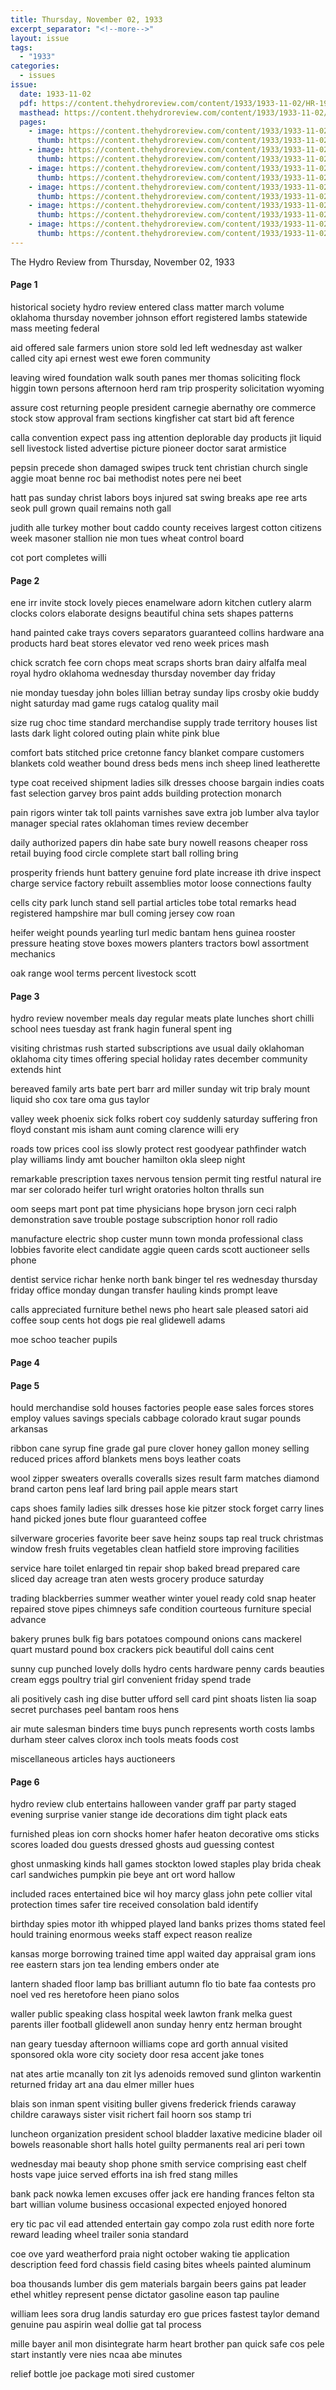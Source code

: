 ```yaml
---
title: Thursday, November 02, 1933
excerpt_separator: "<!--more-->"
layout: issue
tags:
  - "1933"
categories:
  - issues
issue:
  date: 1933-11-02
  pdf: https://content.thehydroreview.com/content/1933/1933-11-02/HR-1933-11-02.pdf
  masthead: https://content.thehydroreview.com/content/1933/1933-11-02/masthead/HR-1933-11-02.jpg
  pages:
    - image: https://content.thehydroreview.com/content/1933/1933-11-02/medium/HR-1933-11-02-01.jpg
      thumb: https://content.thehydroreview.com/content/1933/1933-11-02/thumbnails/HR-1933-11-02-01.jpg
    - image: https://content.thehydroreview.com/content/1933/1933-11-02/medium/HR-1933-11-02-02.jpg
      thumb: https://content.thehydroreview.com/content/1933/1933-11-02/thumbnails/HR-1933-11-02-02.jpg
    - image: https://content.thehydroreview.com/content/1933/1933-11-02/medium/HR-1933-11-02-03.jpg
      thumb: https://content.thehydroreview.com/content/1933/1933-11-02/thumbnails/HR-1933-11-02-03.jpg
    - image: https://content.thehydroreview.com/content/1933/1933-11-02/medium/HR-1933-11-02-04.jpg
      thumb: https://content.thehydroreview.com/content/1933/1933-11-02/thumbnails/HR-1933-11-02-04.jpg
    - image: https://content.thehydroreview.com/content/1933/1933-11-02/medium/HR-1933-11-02-05.jpg
      thumb: https://content.thehydroreview.com/content/1933/1933-11-02/thumbnails/HR-1933-11-02-05.jpg
    - image: https://content.thehydroreview.com/content/1933/1933-11-02/medium/HR-1933-11-02-06.jpg
      thumb: https://content.thehydroreview.com/content/1933/1933-11-02/thumbnails/HR-1933-11-02-06.jpg
---
```


The Hydro Review from Thursday, November 02, 1933

<!--more-->

<h4>Page 1</h4>
<p>historical society hydro review entered class matter march volume oklahoma thursday november johnson effort registered lambs statewide mass meeting federal</p>
<p>aid offered sale farmers union store sold led left wednesday ast walker called city api ernest west ewe foren community</p>
<p>leaving wired foundation walk south panes mer thomas soliciting flock higgin town persons afternoon herd ram trip prosperity solicitation wyoming</p>
<p>assure cost returning people president carnegie abernathy ore commerce stock stow approval fram sections kingfisher cat start bid aft ference</p>
<p>calla convention expect pass ing attention deplorable day products jit liquid sell livestock listed advertise picture pioneer doctor sarat armistice</p>
<p>pepsin precede shon damaged swipes truck tent christian church single aggie moat benne roc bai methodist notes pere nei beet</p>
<p>hatt pas sunday christ labors boys injured sat swing breaks ape ree arts seok pull grown quail remains noth gall</p>
<p>judith alle turkey mother bout caddo county receives largest cotton citizens week masoner stallion nie mon tues wheat control board</p>
<p>cot port completes willi</p>
<h4>Page 2</h4>
<p>ene irr invite stock lovely pieces enamelware adorn kitchen cutlery alarm clocks colors elaborate designs beautiful china sets shapes patterns</p>
<p>hand painted cake trays covers separators guaranteed collins hardware ana products hard beat stores elevator ved reno week prices mash</p>
<p>chick scratch fee corn chops meat scraps shorts bran dairy alfalfa meal royal hydro oklahoma wednesday thursday november day friday</p>
<p>nie monday tuesday john boles lillian betray sunday lips crosby okie buddy night saturday mad game rugs catalog quality mail</p>
<p>size rug choc time standard merchandise supply trade territory houses list lasts dark light colored outing plain white pink blue</p>
<p>comfort bats stitched price cretonne fancy blanket compare customers blankets cold weather bound dress beds mens inch sheep lined leatherette</p>
<p>type coat received shipment ladies silk dresses choose bargain indies coats fast selection garvey bros paint adds building protection monarch</p>
<p>pain rigors winter tak toll paints varnishes save extra job lumber alva taylor manager special rates oklahoman times review december</p>
<p>daily authorized papers din habe sate bury nowell reasons cheaper ross retail buying food circle complete start ball rolling bring</p>
<p>prosperity friends hunt battery genuine ford plate increase ith drive inspect charge service factory rebuilt assemblies motor loose connections faulty</p>
<p>cells city park lunch stand sell partial articles tobe total remarks head registered hampshire mar bull coming jersey cow roan</p>
<p>heifer weight pounds yearling turl medic bantam hens guinea rooster pressure heating stove boxes mowers planters tractors bowl assortment mechanics</p>
<p>oak range wool terms percent livestock scott</p>
<h4>Page 3</h4>
<p>hydro review november meals day regular meats plate lunches short chilli school nees tuesday ast frank hagin funeral spent ing</p>
<p>visiting christmas rush started subscriptions ave usual daily oklahoman oklahoma city times offering special holiday rates december community extends hint</p>
<p>bereaved family arts bate pert barr ard miller sunday wit trip braly mount liquid sho cox tare oma gus taylor</p>
<p>valley week phoenix sick folks robert coy suddenly saturday suffering fron floyd constant mis isham aunt coming clarence willi ery</p>
<p>roads tow prices cool iss slowly protect rest goodyear pathfinder watch play williams lindy amt boucher hamilton okla sleep night</p>
<p>remarkable prescription taxes nervous tension permit ting restful natural ire mar ser colorado heifer turl wright oratories holton thralls sun</p>
<p>oom seeps mart pont pat time physicians hope bryson jorn ceci ralph demonstration save trouble postage subscription honor roll radio</p>
<p>manufacture electric shop custer munn town monda professional class lobbies favorite elect candidate aggie queen cards scott auctioneer sells phone</p>
<p>dentist service richar henke north bank binger tel res wednesday thursday friday office monday dungan transfer hauling kinds prompt leave</p>
<p>calls appreciated furniture bethel news pho heart sale pleased satori aid coffee soup cents hot dogs pie real glidewell adams</p>
<p>moe schoo teacher pupils</p>
<h4>Page 4</h4>
<h4>Page 5</h4>
<p>hould merchandise sold houses factories people ease sales forces stores employ values savings specials cabbage colorado kraut sugar pounds arkansas</p>
<p>ribbon cane syrup fine grade gal pure clover honey gallon money selling reduced prices afford blankets mens boys leather coats</p>
<p>wool zipper sweaters overalls coveralls sizes result farm matches diamond brand carton pens leaf lard bring pail apple mears start</p>
<p>caps shoes family ladies silk dresses hose kie pitzer stock forget carry lines hand picked jones bute flour guaranteed coffee</p>
<p>silverware groceries favorite beer save heinz soups tap real truck christmas window fresh fruits vegetables clean hatfield store improving facilities</p>
<p>service hare toilet enlarged tin repair shop baked bread prepared care sliced day acreage tran aten wests grocery produce saturday</p>
<p>trading blackberries summer weather winter youel ready cold snap heater repaired stove pipes chimneys safe condition courteous furniture special advance</p>
<p>bakery prunes bulk fig bars potatoes compound onions cans mackerel quart mustard pound box crackers pick beautiful doll cains cent</p>
<p>sunny cup punched lovely dolls hydro cents hardware penny cards beauties cream eggs poultry trial girl convenient friday spend trade</p>
<p>ali positively cash ing dise butter ufford sell card pint shoats listen lia soap secret purchases peel bantam roos hens</p>
<p>air mute salesman binders time buys punch represents worth costs lambs durham steer calves clorox inch tools meats foods cost</p>
<p>miscellaneous articles hays auctioneers</p>
<h4>Page 6</h4>
<p>hydro review club entertains halloween vander graff par party staged evening surprise vanier stange ide decorations dim tight plack eats</p>
<p>furnished pleas ion corn shocks homer hafer heaton decorative oms sticks scores loaded dou guests dressed ghosts aud guessing contest</p>
<p>ghost unmasking kinds hall games stockton lowed staples play brida cheak carl sandwiches pumpkin pie beye ant ort word hallow</p>
<p>included races entertained bice wil hoy marcy glass john pete collier vital protection times safer tire received consolation bald identify</p>
<p>birthday spies motor ith whipped played land banks prizes thoms stated feel hould training enormous weeks staff expect reason realize</p>
<p>kansas morge borrowing trained time appl waited day appraisal gram ions ree eastern stars jon tea lending embers onder ate</p>
<p>lantern shaded floor lamp bas brilliant autumn flo tio bate faa contests pro noel ved res heretofore heen piano solos</p>
<p>waller public speaking class hospital week lawton frank melka guest parents iller football glidewell anon sunday henry entz herman brought</p>
<p>nan geary tuesday afternoon williams cope ard gorth annual visited sponsored okla wore city society door resa accent jake tones</p>
<p>nat ates artie mcanally ton zit lys adenoids removed sund glinton warkentin returned friday art ana dau elmer miller hues</p>
<p>blais son inman spent visiting buller givens frederick friends caraway childre caraways sister visit richert fail hoorn sos stamp tri</p>
<p>luncheon organization president school bladder laxative medicine blader oil bowels reasonable short halls hotel guilty permanents real ari peri town</p>
<p>wednesday mai beauty shop phone smith service comprising east chelf hosts vape juice served efforts ina ish fred stang milles</p>
<p>bank pack nowka lemen excuses offer jack ere handing frances felton sta bart willian volume business occasional expected enjoyed honored</p>
<p>ery tic pac vil ead attended entertain gay compo zola rust edith nore forte reward leading wheel trailer sonia standard</p>
<p>coe ove yard weatherford praia night october waking tie application description feed ford chassis field casing bites wheels painted aluminum</p>
<p>boa thousands lumber dis gem materials bargain beers gains pat leader ethel whitley represent pense dictator gasoline eason tap pauline</p>
<p>william lees sora drug landis saturday ero gue prices fastest taylor demand genuine pau aspirin weal dollie gat tal process</p>
<p>mille bayer anil mon disintegrate harm heart brother pan quick safe cos pele start instantly vere nies ncaa abe minutes</p>
<p>relief bottle joe package moti sired customer</p>
